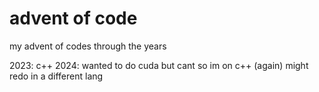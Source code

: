 # advent of code

my advent of codes through the years

2023: c++
2024: wanted to do cuda but cant so im on c++ (again) might redo in a different lang
